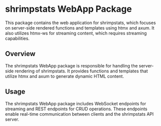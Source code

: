 # shrimpstats WebApp Package

This package contains the web application for shrimpstats, which focuses on server-side rendered functions and templates using htmx and axum. 
It also utilizes htmx-ws for streaming content, which requires streaming capabilities.

## Overview

The shrimpstats WebApp package is responsible for handling the server-side rendering of shrimpstats. 
It provides functions and templates that utilize htmx and axum to generate dynamic HTML content.

## Usage

The shrimpstats WebApp package includes WebSocket endpoints for streaming and REST endpoints for CRUD operations. These endpoints enable real-time communication between clients and the shrimpstats API server.
